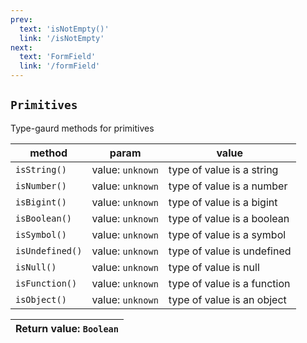 ```yaml
---
prev: 
  text: 'isNotEmpty()'
  link: '/isNotEmpty'
next:
  text: 'FormField'
  link: '/formField'
---
```


## `Primitives`

Type-gaurd methods for primitives

| method          | param            | value                       |
| --------------- | ---------------- | --------------------------- |
| `isString()`    | value: `unknown` | type of value is a string   |
| `isNumber()`    | value: `unknown` | type of value is a number   |
| `isBigint()`    | value: `unknown` | type of value is a bigint   |
| `isBoolean()`   | value: `unknown` | type of value is a boolean  |
| `isSymbol()`    | value: `unknown` | type of value is a symbol   |
| `isUndefined()` | value: `unknown` | type of value is undefined  |
| `isNull()`      | value: `unknown` | type of value is null       |
| `isFunction()`  | value: `unknown` | type of value is a function |
| `isObject()`    | value: `unknown` | type of value is an object  |

| Return value: `Boolean` |
| ----------------------- |
